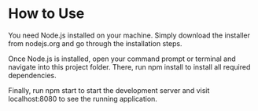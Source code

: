 # How to Use
You need Node.js installed on your machine. Simply download the installer from nodejs.org and go through the installation steps.

Once Node.js is installed, open your command prompt or terminal and navigate into this project folder. There, run npm install to install all required dependencies.

Finally, run npm start to start the development server and visit localhost:8080 to see the running application.
